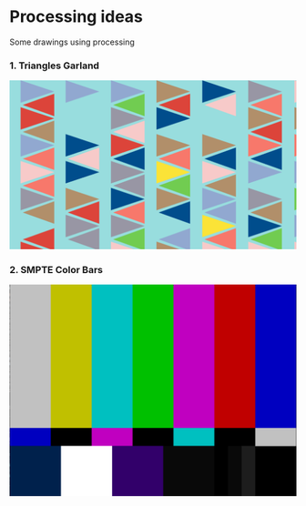 # Processing ideas
Some drawings using processing

### 1. Triangles Garland
![Triangles Garland](img/triangles_garland.png)
### 2. SMPTE Color Bars
![SMPTE Color Bars](img/smpte_color_bars.png)
